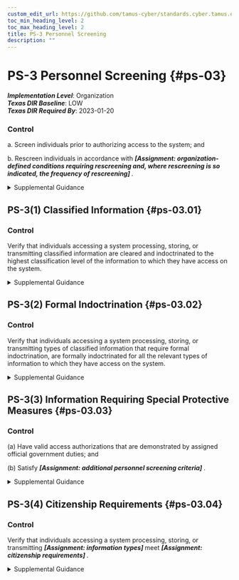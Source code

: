 ```yaml
---
custom_edit_url: https://github.com/tamus-cyber/standards.cyber.tamus.edu/tree/main/static/content/tamus.edu/TAMUS_profile.xml
toc_min_heading_level: 2
toc_max_heading_level: 2
title: PS-3 Personnel Screening
description: ""
---
```


# PS-3 Personnel Screening {#ps-03}

_**Implementation Level**_: Organization\
_**Texas DIR Baseline**_: LOW\
_**Texas DIR Required By**_: 2023-01-20

### Control

a. Screen individuals prior to authorizing access to the system; and

b. Rescreen individuals in accordance with <strong>                     <em>[Assignment: organization-defined conditions requiring rescreening and, where rescreening is so indicated, the frequency of rescreening]</em>                  </strong>.

<details>
  <summary>Supplemental Guidance</summary>

Personnel screening and rescreening activities reflect applicable laws, executive orders, directives, regulations, policies, standards, guidelines, and specific criteria established for the risk designations of assigned positions. Examples of personnel screening include background investigations and agency checks. Organizations may define different rescreening conditions and frequencies for personnel accessing systems based on types of information processed, stored, or transmitted by the systems.

</details>

## PS-3(1) Classified Information {#ps-03.01}

### Control

Verify that individuals accessing a system processing, storing, or transmitting classified information are cleared and indoctrinated to the highest classification level of the information to which they have access on the system.

<details>
  <summary>Supplemental Guidance</summary>

Classified information is the most sensitive information that the Federal Government processes, stores, or transmits. It is imperative that individuals have the requisite security clearances and system access authorizations prior to gaining access to such information. Access authorizations are enforced by system access controls (see <a xmlns="http://csrc.nist.gov/ns/oscal/1.0" href="#ac-3">AC-3</a> ) and flow controls (see <a xmlns="http://csrc.nist.gov/ns/oscal/1.0" href="#ac-4">AC-4</a>).

</details>

## PS-3(2) Formal Indoctrination {#ps-03.02}

### Control

Verify that individuals accessing a system processing, storing, or transmitting types of classified information that require formal indoctrination, are formally indoctrinated for all the relevant types of information to which they have access on the system.

<details>
  <summary>Supplemental Guidance</summary>

Types of classified information that require formal indoctrination include Special Access Program (SAP), Restricted Data (RD), and Sensitive Compartmented Information (SCI).

</details>

## PS-3(3) Information Requiring Special Protective Measures {#ps-03.03}

### Control

(a) Have valid access authorizations that are demonstrated by assigned official government duties; and

(b) Satisfy <strong>                        <em>[Assignment: additional personnel screening criteria]</em>                     </strong>.

<details>
  <summary>Supplemental Guidance</summary>

Organizational information that requires special protection includes controlled unclassified information. Personnel security criteria include position sensitivity background screening requirements.

</details>

## PS-3(4) Citizenship Requirements {#ps-03.04}

### Control

Verify that individuals accessing a system processing, storing, or transmitting <strong>                     <em>[Assignment: information types]</em>                  </strong> meet <strong>                     <em>[Assignment: citizenship requirements]</em>                  </strong>.

<details>
  <summary>Supplemental Guidance</summary>

None.

</details>

